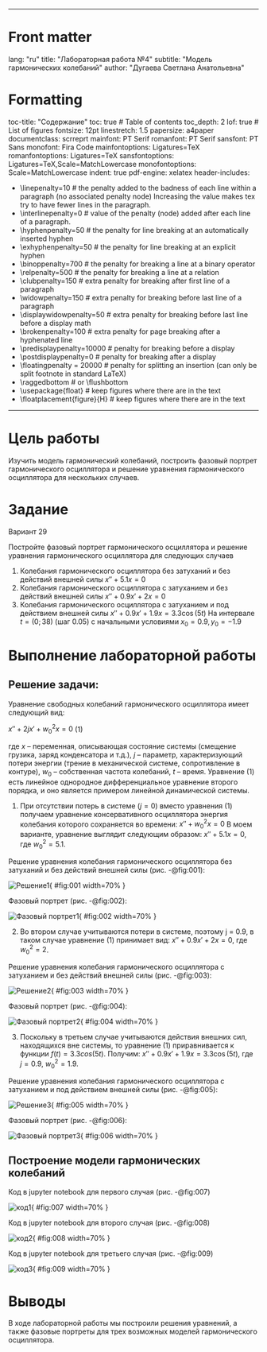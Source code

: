﻿
---
# Front matter
lang: "ru"
title: "Лабораторная работа №4"
subtitle: "Модель гармонических колебаний"
author: "Дугаева Светлана Анатольевна"

# Formatting
toc-title: "Содержание"
toc: true # Table of contents
toc_depth: 2
lof: true # List of figures
fontsize: 12pt
linestretch: 1.5
papersize: a4paper
documentclass: scrreprt
mainfont: PT Serif
romanfont: PT Serif
sansfont: PT Sans
monofont: Fira Code
mainfontoptions: Ligatures=TeX
romanfontoptions: Ligatures=TeX
sansfontoptions: Ligatures=TeX,Scale=MatchLowercase
monofontoptions: Scale=MatchLowercase
indent: true
pdf-engine: xelatex
header-includes:
  - \linepenalty=10 # the penalty added to the badness of each line within a paragraph (no associated penalty node) Increasing the value makes tex try to have fewer lines in the paragraph.
  - \interlinepenalty=0 # value of the penalty (node) added after each line of a paragraph.
  - \hyphenpenalty=50 # the penalty for line breaking at an automatically inserted hyphen
  - \exhyphenpenalty=50 # the penalty for line breaking at an explicit hyphen
  - \binoppenalty=700 # the penalty for breaking a line at a binary operator
  - \relpenalty=500 # the penalty for breaking a line at a relation
  - \clubpenalty=150 # extra penalty for breaking after first line of a paragraph
  - \widowpenalty=150 # extra penalty for breaking before last line of a paragraph
  - \displaywidowpenalty=50 # extra penalty for breaking before last line before a display math
  - \brokenpenalty=100 # extra penalty for page breaking after a hyphenated line
  - \predisplaypenalty=10000 # penalty for breaking before a display
  - \postdisplaypenalty=0 # penalty for breaking after a display
  - \floatingpenalty = 20000 # penalty for splitting an insertion (can only be split footnote in standard LaTeX)
  - \raggedbottom # or \flushbottom
  - \usepackage{float} # keep figures where there are in the text
  - \floatplacement{figure}{H} # keep figures where there are in the text
---

# Цель работы

Изучить модель гармонический колебаний, построить фазовый портрет гармонического осциллятора и решение уравнения гармонического осциллятора для нескольких случаев.

# Задание
Вариант 29

Постройте фазовый портрет гармонического осциллятора и решение уравнения гармонического осциллятора для следующих случаев
1. Колебания гармонического осциллятора без затуханий и без действий внешней силы $x''+5.1x=0$
2. Колебания гармонического осциллятора c затуханием и без действий внешней силы $x''+0.9x'+2x=0$
3. Колебания гармонического осциллятора c затуханием и под действием внешней силы $x''+0.9x'+1.9x=3.3\cos(5t)$
На интервале
$t=(0;38)$ (шаг 0.05) с начальными условиями $x_0 = 0.9, y_{0} = -1.9$

# Выполнение лабораторной работы

## Решение задачи:

Уравнение свободных колебаний гармонического осциллятора имеет следующий вид: 

$x''+2jx'+w_0^2x=0$ (1)

где $x$ – переменная, описывающая состояние системы (смещение грузика, заряд конденсатора и т.д.), $j$ – параметр, характеризующий потери энергии (трение в механической системе, сопротивление в контуре), $w_0$ – собственная частота колебаний, $t$ – время.
Уравнение (1) есть линейное однородное дифференциальное уравнение второго порядка, и оно является примером линейной динамической системы.

1. При отсутствии потерь в системе ($j = 0$) вместо уравнения (1) получаем уравнение консервативного осциллятора энергия колебания которого сохраняется во времени:
$x''+w_0^2x=0$
В моем варианте, уравнение выглядит следующим образом:
$x'' + 5.1x = 0$, где $w_0^2 = 5.1$.

Решение уравнения колебания гармонического осциллятора без затуханий и без действий внешней силы (рис. -@fig:001):

![Решение1](images/1.png){ #fig:001 width=70% }

Фазовый портрет (рис. -@fig:002):

![Фазовый портрет1](images/2.png){ #fig:002 width=70% }

2. Во втором случае учитываются потери в системе, поэтому j = 0.9, в таком случае уравнение (1) принимает вид:
$x''+0.9x'+2x=0$, где $w_0^2 = 2$.

Решение уравнения колебания гармонического осциллятора c затуханием и без действий внешней силы (рис. -@fig:003):

![Решение2](images/3.png){ #fig:003 width=70% }

Фазовый портрет (рис. -@fig:004):

![Фазовый портрет2](images/4.png){ #fig:004 width=70% }

3. Поскольку в третьем случае учитываются действия внешних сил, находящихся вне системы, то уравнение (1) приравнивается к функции $f(t)=3.3cos(5t)$. Получим: 
$x''+0.9x'+1.9x=3.3\cos(5t)$, где $j = 0.9$, $w_0^2 = 1.9$.

Решение уравнения колебания гармонического осциллятора c затуханием и под действием внешней силы (рис. -@fig:005):

![Решение3](images/5.png){ #fig:005 width=70% }

Фазовый портрет (рис. -@fig:006):

![Фазовый портрет3](images/6.png){ #fig:006 width=70% }

## Построение модели гармонических колебаний

Код в jupyter notebook для первого случая  (рис. -@fig:007)

![код1](images/7.png){ #fig:007 width=70% }

Код в jupyter notebook для второго случая  (рис. -@fig:008)

![код2](images/8.png){ #fig:008 width=70% }

Код в jupyter notebook для третьего случая  (рис. -@fig:009)

![код3](images/9.png){ #fig:009 width=70% }


# Выводы

В ходе лабораторной работы мы построили решения уравнений, а также фазовые портреты для трех возможных моделей гармонического осциллятора.
